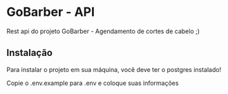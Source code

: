 # GoBarber - API

Rest api do projeto GoBarber - Agendamento de cortes de cabelo ;)

## Instalação

Para instalar o projeto em sua máquina, você deve ter o postgres instalado!

Copie o .env.example para .env e coloque suas informações
